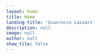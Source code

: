 ```yaml
---
layout: home
title: Home
landing-title: 'Gianrocco Lazzari'
description: null
image: null
author: null
show_tile: false
---
```


